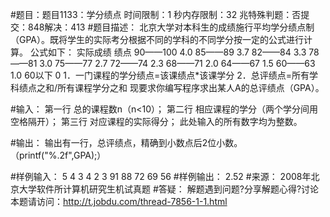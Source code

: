 #题目：题目1133：学分绩点
时间限制：1 秒内存限制：32 兆特殊判题：否提交：848解决：413
#题目描述：
北京大学对本科生的成绩施行平均学分绩点制（GPA）。既将学生的实际考分根据不同的学科的不同学分按一定的公式进行计算。
公式如下：
实际成绩 绩点
90——100 4.0
85——89 3.7
82——84 3.3
78——81 3.0
75——77 2.7
72——74 2.3
68——71 2.0
64——67 1.5
60——63 1.0
60以下 0
1．一门课程的学分绩点=该课绩点\*该课学分
2．总评绩点=所有学科绩点之和/所有课程学分之和
现要求你编写程序求出某人A的总评绩点（GPA）。

#输入：
第一行 总的课程数n（n<10）；
第二行 相应课程的学分（两个学分间用空格隔开）；
第三行 对应课程的实际得分；
此处输入的所有数字均为整数。

#输出：
输出有一行，总评绩点，精确到小数点后2位小数。（printf("%.2f",GPA);）

#样例输入：
5
4 3 4 2 3
91 88 72 69 56
#样例输出：
2.52
#来源：
2008年北京大学软件所计算机研究生机试真题
#答疑：
解题遇到问题?分享解题心得?讨论本题请访问：http://t.jobdu.com/thread-7856-1-1.html
